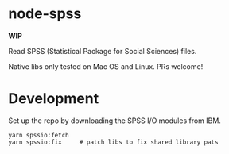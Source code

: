 # node-spss

**WIP**

Read SPSS (Statistical Package for Social Sciences) files.

Native libs only tested on Mac OS and Linux. PRs welcome!

# Development

Set up the repo by downloading the SPSS I/O modules from IBM.

    yarn spssio:fetch
    yarn spssio:fix     # patch libs to fix shared library pats

